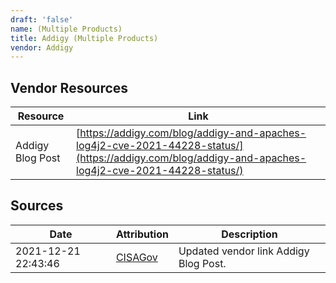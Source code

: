 ```yaml
---
draft: 'false'
name: (Multiple Products)
title: Addigy (Multiple Products)
vendor: Addigy
---
```


## Vendor Resources
| Resource | Link |
| --- | --- |
| Addigy Blog Post | [https://addigy.com/blog/addigy-and-apaches-log4j2-cve-2021-44228-status/](https://addigy.com/blog/addigy-and-apaches-log4j2-cve-2021-44228-status/) |



## Sources
| Date | Attribution | Description |
| --- | --- | --- |
| 2021-12-21 22:43:46 | [CISAGov](https://raw.githubusercontent.com/cisagov/log4j-affected-db/develop/README.md) | Updated vendor link Addigy Blog Post.  |
